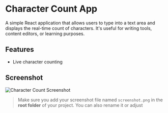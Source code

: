 # Character Count App

A simple React application that allows users to type into a text area and displays the real-time count of characters. It's useful for writing tools, content editors, or learning purposes.

##  Features

- Live character counting


## Screenshot

![Character Count Screenshot](.src/screenshot.png)

>  Make sure you add your screenshot file named `screenshot.png` in the **root folder** of your project. You can also rename it or adjust 

